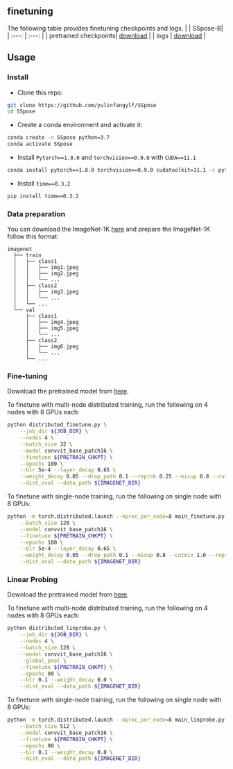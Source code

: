 ## finetuning

The following table provides finetuning checkpoints and logs.
| | SSpose-B|
| :---: | :---: |
| pretrained checkpoints| [download](https://drive.google.com/file/d/180nzHStnGyebCiLafVqZ-KL8YhrmqQYd/view?usp=drive_link) |
| logs | [download](https://drive.google.com/file/d/1aasKUn7-8eba8GfpP8Giu5Y9TK9ARLzV/view?usp=drive_link) |

## Usage

### Install
- Clone this repo:

```bash
git clone https://github.com/yulinfangylf/SSpose
cd SSpose
```


- Create a conda environment and activate it:
```bash
conda create -n SSpose python=3.7
conda activate SSpose
```

- Install `Pytorch==1.8.0` and `torchvision==0.9.0` with `CUDA==11.1`

```bash
conda install pytorch==1.8.0 torchvision==0.9.0 cudatoolkit=11.1 -c pytorch -c conda-forge
```

- Install `timm==0.3.2`

```bash
pip install timm==0.3.2
```

### Data preparation

You can download the ImageNet-1K [here](https://image-net.org) and prepare the ImageNet-1K follow this format:

```tree data
imagenet
  ├── train
  │   ├── class1
  │   │   ├── img1.jpeg
  │   │   ├── img2.jpeg
  │   │   └── ...
  │   ├── class2
  │   │   ├── img3.jpeg
  │   │   └── ...
  │   └── ...
  └── val
      ├── class1
      │   ├── img4.jpeg
      │   ├── img5.jpeg
      │   └── ...
      ├── class2
      │   ├── img6.jpeg
      │   └── ...
      └── ...
```


### Fine-tuning
Download the pretrained model from [here](https://drive.google.com/file/d/1gNlMpxUSpDrtxDKM3OmSda4h1IaqBUu-/view?usp=drive_link).

To finetune with multi-node distributed training, run the following on 4 nodes with 8 GPUs each:
```bash
python distributed_finetune.py \
    --job_dir ${JOB_DIR} \
    --nodes 4 \
    --batch_size 32 \
    --model convvit_base_patch16 \
    --finetune ${PRETRAIN_CHKPT} \
    --epochs 100 \
    --blr 5e-4 --layer_decay 0.65 \
    --weight_decay 0.05 --drop_path 0.1 --reprob 0.25 --mixup 0.8 --cutmix 1.0 \
    --dist_eval --data_path ${IMAGENET_DIR}
```

To finetune with single-node training, run the following on single node with 8 GPUs:
```bash
python -m torch.distributed.launch --nproc_per_node=8 main_finetune.py \
    --batch_size 128 \
    --model convvit_base_patch16 \
    --finetune ${PRETRAIN_CHKPT} \
    --epochs 100 \
    --blr 5e-4 --layer_decay 0.65 \
    --weight_decay 0.05 --drop_path 0.1 --mixup 0.8 --cutmix 1.0 --reprob 0.25 \
    --dist_eval --data_path ${IMAGENET_DIR}
```

### Linear Probing
Download the pretrained model from [here](https://drive.google.com/file/d/1gNlMpxUSpDrtxDKM3OmSda4h1IaqBUu-/view?usp=drive_link).

To finetune with multi-node distributed training, run the following on 4 nodes with 8 GPUs each:
```bash
python distributed_linprobe.py \
    --job_dir ${JOB_DIR} \
    --nodes 4 \
    --batch_size 128 \
    --model convvit_base_patch16 \
    --global_pool \
    --finetune ${PRETRAIN_CHKPT} \
    --epochs 90 \
    --blr 0.1 --weight_decay 0.0 \
    --dist_eval --data_path ${IMAGENET_DIR}
```

To finetune with single-node training, run the following on single node with 8 GPUs:
```bash
python -m torch.distributed.launch --nproc_per_node=8 main_linprobe.py \
    --batch_size 512 \
    --model convvit_base_patch16 \
    --finetune ${PRETRAIN_CHKPT} \
    --epochs 90 \
    --blr 0.1 --weight_decay 0.0 \
    --dist_eval --data_path ${IMAGENET_DIR}
```

